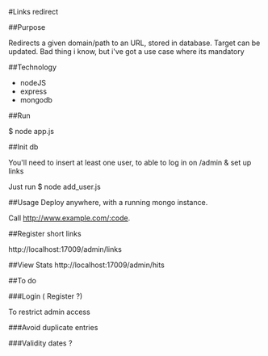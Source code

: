 #Links redirect

##Purpose

Redirects a given domain/path to an URL, stored in database. 
Target can be updated. Bad thing i know, but i've got a use case where its mandatory

##Technology

* nodeJS
* express
* mongodb

##Run

$ node app.js

##Init db

You'll need to insert at least one user, to able to log in on /admin & set up links

Just run $ node add_user.js

##Usage
Deploy anywhere, with a running mongo instance.

Call http://www.example.com/:code.

##Register short links

http://localhost:17009/admin/links

##View Stats
http://localhost:17009/admin/hits



##To do

###Login ( Register ?)

To restrict admin access

###Avoid duplicate entries

###Validity dates ?